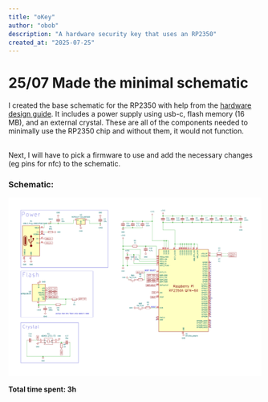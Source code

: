 ```yaml
---
title: "oKey"
author: "obob"
description: "A hardware security key that uses an RP2350"
created_at: "2025-07-25"
---
```

# 25/07 Made the minimal schematic
I created the base schematic for the RP2350 with help from the [hardware design guide](https://datasheets.raspberrypi.com/rp2350/hardware-design-with-rp2350.pdf). It includes a power supply using usb-c, flash memory (16 MB), and an external crystal. These are all of the components needed to minimally use the RP2350 chip and without them, it would not function. <br><br>

Next, I will have to pick a firmware to use and add the necessary changes (eg pins for nfc) to the schematic.

### **Schematic:**
![Image of schematic](img/journal1/schematic.png)

**Total time spent: 3h**
